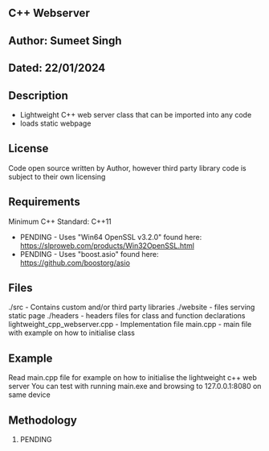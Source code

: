 ## C++ Webserver

## Author: Sumeet Singh
## Dated: 22/01/2024

## Description
* Lightweight C++ web server class that can be imported into any code
* loads static webpage

## License
Code open source written by Author, however third party library code is subject to their own licensing

## Requirements
Minimum C++ Standard: C++11
* PENDING - Uses "Win64 OpenSSL v3.2.0" found here: https://slproweb.com/products/Win32OpenSSL.html
* PENDING - Uses "boost.asio" found here: https://github.com/boostorg/asio

## Files
./src - Contains custom and/or third party libraries
./website - files serving static page
./headers - headers files for class and function declarations
lightweight_cpp_webserver.cpp - Implementation file
main.cpp - main file with example on how to initialise class

## Example
Read main.cpp file for example on how to initialise the lightweight c++ web server
You can test with running main.exe and browsing to 127.0.0.1:8080 on same device

## Methodology
1. PENDING